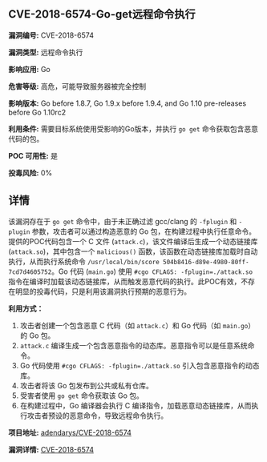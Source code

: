 ## CVE-2018-6574-Go-get远程命令执行

**漏洞编号:** CVE-2018-6574

**漏洞类型:** 远程命令执行

**影响应用:** Go

**危害等级:** 高危，可能导致服务器被完全控制

**影响版本:** Go before 1.8.7, Go 1.9.x before 1.9.4, and Go 1.10 pre-releases before Go 1.10rc2

**利用条件:** 需要目标系统使用受影响的Go版本，并执行 `go get` 命令获取包含恶意代码的包。

**POC 可用性:** 是

**投毒风险:** 0%

## 详情

该漏洞存在于 `go get` 命令中，由于未正确过滤 gcc/clang 的 `-fplugin` 和 `-plugin` 参数，攻击者可以通过构造恶意的 Go 包，在构建过程中执行任意命令。提供的POC代码包含一个 C 文件 (`attack.c`)，该文件编译后生成一个动态链接库 (`attack.so`)，其中包含一个 `malicious()` 函数，该函数在动态链接库加载时自动执行，从而执行系统命令 `/usr/local/bin/score 504b8416-d89e-4980-80ff-7cd7d4605752`。Go 代码 (`main.go`) 使用 `#cgo CFLAGS: -fplugin=./attack.so` 指令在编译时加载该动态链接库，从而触发恶意代码的执行。此POC有效，不存在明显的投毒代码，只是利用该漏洞执行预期的恶意行为。

**利用方式：**

1.  攻击者创建一个包含恶意 C 代码（如 `attack.c`）和 Go 代码（如 `main.go`）的 Go 包。
2.  `attack.c` 编译生成一个包含恶意指令的动态库。恶意指令可以是任意系统命令。
3.  Go 代码使用 `#cgo CFLAGS: -fplugin=./attack.so` 引入包含恶意指令的动态库。
4.  攻击者将该 Go 包发布到公共或私有仓库。
5.  受害者使用 `go get` 命令获取该 Go 包。
6.  在构建过程中，Go 编译器会执行 C 编译指令，加载恶意动态链接库，从而执行攻击者预设的恶意命令，导致远程命令执行。

**项目地址:** [adendarys/CVE-2018-6574](https://github.com/adendarys/CVE-2018-6574)

**漏洞详情:** [CVE-2018-6574](https://nvd.nist.gov/vuln/detail/CVE-2018-6574)